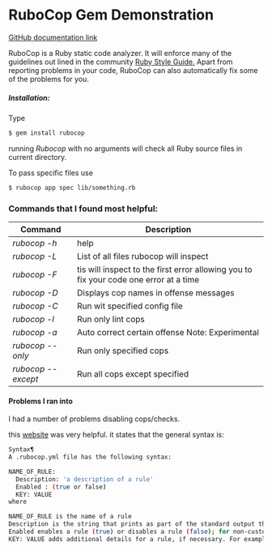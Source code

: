 # RuboCop Gem Demonstration

[GitHub documentation link](https://github.com/bbatsov/rubocop)

RuboCop is a Ruby static code analyzer. It will enforce many of the guidelines out lined in the community [Ruby Style Guide.](https://github.com/bbatsov/ruby-style-guide) Apart from reporting problems in your code, RuboCop can also automatically fix some of the problems for you. 


##### Installation:

Type 
```sh 
$ gem install rubocop
```

running *Rubocop* with no arguments will check all Ruby source files in current directory.

To pass specific files use
```sh
$ rubocop app spec lib/something.rb
```

### Commands that I found most helpful:

Command | Description
--- | ---
*rubocop -h* | help
*rubocop -L* | List of all files rubocop will inspect
*rubocop -F* | tis will inspect to the first error allowing you to fix your code one error at a time
*rubocop -D* | Displays cop names in offense messages
*rubocop -C* | Run wit specified config file
*rubocop -l* | Run only lint cops
*rubocop -a* | Auto correct certain offense Note: Experimental
*rubocop --only* | Run only specified cops 
*rubocop --except* | Run all cops except specified

#### Problems I ran into

I had a number of problems disabling cops/checks.

this [website](https://docs.chef.io/rubocop.html) was very helpful. it states that the general syntax is:
```sh
Syntax¶
A .rubocop.yml file has the following syntax:

NAME_OF_RULE:
  Description: 'a description of a rule'
  Enabled : (true or false)
  KEY: VALUE
where

NAME_OF_RULE is the name of a rule
Description is the string that prints as part of the standard output that describes the rule if it is triggered during the evaluation
Enabled enables a rule (true) or disables a rule (false); for non-custom rules, this value will override the settings in the enabled.yml and disabled.yml files in RuboCop
KEY: VALUE adds additional details for a rule, if necessary. For example, Max: 200 sets the line length to 200 characters for the LineLength rule
```
